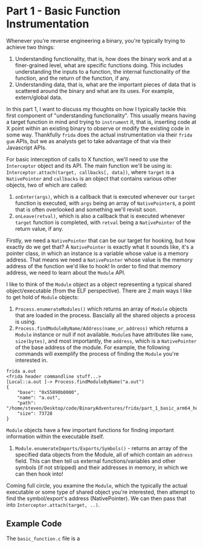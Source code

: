 # Part 1 - Basic Function Instrumentation

Whenever you're reverse engineering a binary, you're typically trying to 
achieve two things:
1. Understanding functionality, that is, how does the binary work and at a finer-grained level, 
what are specific functions doing. This includes understanding the inputs to a function,
the internal functionality of the function, and the return of the function, if any.
2. Understanding data, that is, what are the important pieces of data that is 
scattered around the binary and what are its uses. For example, extern/global data.


In this part 1, I want to discuss my thoughts on how I typically tackle this
first component of "understanding functionality". This usually means having 
a target function in mind and trying to `instrument` it, that is,
inserting code at X point within an existing binary to observe or modify 
the existing code in some way. Thankfully `frida` does the actual 
instrumentation via their `frida gum` APIs, but we as analysts get to 
take advantage of that via their Javascript APIs.


For basic interception of calls to X function, we'll need to use the 
`Interceptor` object and its API.
The main function we'll be using is:
`Interceptor.attach(target, callbacks[, data])`,
where `target` is a `NativePointer` and `callbacks` is an object that contains various
other objects, two of which are called: 
1. `onEnter(args)`, which is a callback that is executed whenever our `target` function is executed, 
with `args` being an array of `NativePointer`s, a point that is often overlooked and something we'll
revisit soon.
2. `onLeave(retval)`, which is also a callback that is executed whenever `target` function is completed,
with `retval` being a `NativePointer` of the return value, if any.


Firstly, we need a `NativePointer` that can be our target for hooking, but how exactly do we get that?
A `NativePointer` is exactly what it sounds like, it's a pointer class, in which an instance is a 
variable whose value is a memory address. That means we need a `NativePointer` whose value is
the memory address of the function we'd like to hook! In order to find that memory address, we need to 
learn about the `Module` API.

I like to think of the `Module` object as a object representing a 
typical shared object/executable (from the ELF perspective). 
There are 2 main ways I like to get hold of `Module` objects:
1. `Process.enumerateModules()` which returns an array of `Module` objects
that are loaded in the process. Bascially all the shared objects a process is using.
2. `Process.findModuleByName/Address(name_or_address)` which returns a
`Module` instance or null if not available. 
`Module`s have attributes like `name`, `size(bytes)`, and most importantly,
the `address`, which is a `NativePointer` of the base address of the module.
For example, the following commands will exemplify the process of finding 
the `Module` you're interested in.
```
frida a.out
<frida header commandline stuff...>
[Local::a.out ]-> Process.findModuleByName("a.out")
{
    "base": "0x55890b0000",
    "name": "a.out",
    "path": "/home/steven/Desktop/code/BinaryAdventures/frida/part_1_basic_arm64_hooking/a.out",
    "size": 73728
}
```

`Module` objects have a few important functions for finding important
information within the executable itself.
1. `Module.enumerateImports/Exports/Symbols()` - returns an array of 
the specified data objects from the Module, all of which contain an 
`address` field. This can then tell us external 
functions/variables and other symbols (if not stripped) and their addresses 
in memory, in which we can then hook into! 

Coming full circle, you examine the `Module`, which the typically the actual executable
or some type of shared object you're interested,
then attempt to find the symbol/export's address (NativePointer). We
can then pass that into `Interceptor.attach(target, ..)`.

## Example Code
The `basic_function.c` file is a 

